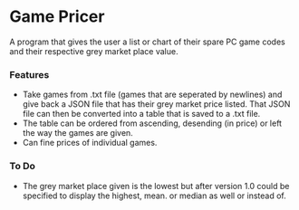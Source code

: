 # Game Pricer
A program that gives the user a list or chart of their spare PC game codes and their respective grey market place value.

### Features
- Take games from .txt file (games that are seperated by newlines) and give back a JSON file that has their grey market price listed. That JSON file can then be converted into a table that is saved to a .txt file.
- The table can be ordered from ascending, desending (in price) or left the way the games are given.
- Can fine prices of individual games.

### To Do
- The grey market place given is the lowest but after version 1.0 could be specified to display the highest, mean. or median as well or instead of.

